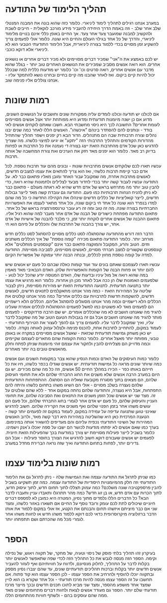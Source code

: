 תהליך הלימוד של התודעה
===== 

במערב אנחנו רגילים לתהליך לימוד ליניארי. כלומר כזה שהוא בונה את המבנה המנטלי שלב אחר שלב - וזה באמת הדרך היחידה להעביר מידע מורכב לוקאלית - חייבים לשבת ולהקשיב למבנה שמועבר צעד אחר צעד. אך החיים באופן כללי אינם בנויים מלימוד ליניארי, והדרך של כל אחד בגילוי העולם והחיים היא שונה. כלומר אולי לפעמים צריך להשקיע זמן מסויים בכדי ללמוד בצורה ליניארית, אבל הלימוד התודעתי הטבעי הוא לא ליניארי אלא דוקא כוכבי. 

יש לכם באמצע את ה"אני" שמכיר דברים מסויימים ולא מכיר דברים אחרים או נושאים אחרים. הוא רואה אנשים מסביב שמכירים את הנושאים האחרים טוב יותר - בגלל שהוא מדבר עם אנשים אחרים, רואה סרטים וכו' וכו' כלומר יש מודעות כללית למה שבכלל יכול להיות קיים ביקום. ואז לאחר שהבנו מה קיים בחיים ובחרנו נושא להתמקד עליו - אנחנו צוללים אליו פנימה שוב. 

רמות שונות
====== 

אם לכולנו יש תודעה וכולנו לומדים עליה ממקורות שונים וחושבים על הנושאים השונים, מדוע אם כן ישנה מיומנות תודעתית ומדוע היא מפותחת יותר אצל אנשים מסויימים לעומת אחרים? התשובה לכך היא ניסוי מחשבתי הבא. חשבו שאתם לוקחים אנשים לאי בודד - ונותנים להם להסתדר בינהם "איכשהו". האנשים הללו לאחר כמה שנים יבנו נהלים וצורה תרבותית שבה הם מתנהלים. הדור הבא רק יפנים וישפר תהליך שהתחיל מהדורות הקודמים והתהליך התרבותי הזה "יתקע" או יגיעו למיצוי כלשהו. מה שצריך להדגיש כאן שכל אדם מהתרבות הזאת ייצג בצורה די נעמנה את כל התרבות או לפחות בדיוק רב מאד. כלומר הוא יפנים מאד חזק את הערכים ואת צורת המחשבה של אותה תרבות. 

עכשיו תארו לכם שלוקחים אנשים מתרבויות שונות - ובונים מהם עוד תרבות נוספת. לכל אדם כבר קיימת תרבות כלשהי, ואז הוא צריך להתאים את עצמו למצבים חדשים, לאנשים מתרבות אחרת, מה שמקובל עבור האחד ומובן מאליו פתאום כבר לא. על התודעה עכשיו לעבוד קשה יותר בכדי לחדור מבעד לצלילים ולתמונות שהיא רואה, כדי להבין טוב יותר מה מתרחש בראש של אדם חדש שהיא לא ראתה מעולם - פתאום כבר לא ניתן להניח הנחות תרבותיות כמו פעם. התודעה גם עובדת קשה מאד לייצר גבולות חדשים, לייצר קואליציות של כללים חדשים שינהלו את הקהילה החדשה כי כל מה שהם למדו בנפרד הוא שונה כל אחד חי ביקום שונה, וכל אחד מתאר לעצמו את האפשרויות החברתיות בצורה שונה. מה זה טוב ומה זה רע עובר טרנספורמציה בראש של כל אחד. פתאום התודעה מפתחת כישורים של הבנה של אדם אחר מעבר למה שהוא רגיל אליו. פתאום ההבנה של אנשים אחרים לוקחת יותר זמן, כי מלבד להבנה של אישיות של אדם אחר, יש צורך בהבנה של התרבות שלו והכללים על פיהם הוא חי.  

הדבר הזה דורש מהתודעה שהסתגלה לסט כללים מסויים להסתגל לסט כללים חדש מורחב יותר. כלומר התודעה פתאום מכירה "קומה נוספת" של איך הכללים משתנים וזזים. הטוב והרע, המקובל והמוקצה פתאום כבר אינם "קונספטים מוחלטים" אלא קונספטים שקשורים למצב חברתי מסויים, לאנשים מסויימים, לסביבה מסויימת. התודעה למדה על קומה נוספת מחוץ לכללים, ובנתה הבנה יותר עמוקה של אפשריות הקיום.  

עכשיו תארו לעצמכם שאתם בונים עוד ועוד קומות כאלה שבהם כל פעם יש אנשים שיש להם יותר או פחות הבנה של הקומות והאפשרויות שלהן. האדם הנבאיבי מאד מאמין במה שהוא רואה אל מול עיניו ובדעות שלו, האדם המנוסה יודע שהכל יכול לנוע - שלפעמים האמונות שלו הן ככה אבל לאחר מכן הן אחרות. כלומר הוא מרגיש את עצמו יותר בתנועה תודעתית. לתנועה התודעתית הזאת יש מהירות מסויימת, ניתן לצבור שליטה על המהירות הזאת - כמה מהר אנחנו מתאקלמים לתנאים חדשים, לאנשים חדשים, להשקפות חדשות לתרבויות עם כללים אחרים? כמה מהר אנחנו קולטים את הכללים הלא רישמיים וכמה מהר אנחנו מסוגלים להסתגל אליהם. הכללים הלא רישמיים הם לפעמים מאד לא פשוטים כמו למשל לפעמים ההסתגלות לכללים אומרת שעלינו להגיד מה שאנחנו חושבים לא מה שהכללים אומרים. יש שם הרבה פרדוקסים - לפעמים מותר להגיד מה שאנחנו חושבים אבל גם זה בגבולות הטעם הטוב של מה שמקובל לדבר עליו, ואיך שמקובל לדבר עליו. לפעמים צריך גם להפך לעצור את הטירוף התודעתי - לעמוד במקום, להתחייב לתרבות אחת, להכנס פנימה ולצלול עמוק לאותה נקודה. כלומר יש כאן משחק גמישות תודעתית שכזאת - שאצל אנשים מסויימים במקרה או באופן טבעי, מפותח יותר מאצל אחרים. כלומר כמות הקומות שהם מתארים לעצמם שקיימים וכמה מדוייק הם מצליחים להבין ולחקור את עצמם זוהי מיומנות שניתן לפתח וחלק מהאנשים טובים בה יותר מאחרים. 

כלומר כמות העיסוקים של האדם וכמות הנסיון שהוא צבר במקומות השונים ועם אנשים כמה שיותר שונים מראה כל גמישות תודעתית. יש אנשים שגדלו בכפר כלשהו, חיו את כל חייהם באותו כפר - הכירו במהלך החיים 50 אנשים, וזה כל מה שהם מכירים. יש גם היום במערב הרבה אנשים שלא משנים את החוג החברתי שלהם ולא את תחומי העיסוק שלהם, הם מצאים בתוך מסגרת מקובעת שאליה הם הסתגלו. ההתפתחות התודעתית שלהם נעצרה בשלב מסויים - אולי הם השיגו משהו בתחום כלשהו והיתה להם התפתחות, אבל היא נעצרה, והתודעה שלהם נחתה במקום אחד - ללא שהם שולטים על זה. מצד שני יש אנשים שכל הזמן משנים את התנאים ואת הסביבה שלהם, את תחומי העניין והעיסוק שלהם, כל פעם יש אדם אחר לגמרי בחוג החברתי שלהם, וכל פעם הם עושים משהו אחר בזמן הפנוי שלהם ואף משנים את הקרירה שלהם. חשוב להדגיש שאינני טוען שתנועה עדיפה על עמידה במקום, לעמוד במקום זה לפעמים יותר קשה - הטענה המרכזית כאן היא שהשליטה במהירות היא דבר קשה מאד, ולרוב האנשים המהירות של השינוי התודעתי נכפית עליהם והם מעדיפים להשאיר אותה במינימום. בערך כמו שאם אנשים לא יפתחו מודעות לכושר הם ישבו על ספה יאכלו ג'אנק וישמינו. כלומר בשביל לייצר פעילות מסויימת יש צורך במודעות בכך שהפעילות הזאת חיונית. לפעמים יש אנשים שעבורם דוקא חשוב להדגיש את הצורך בחוסר פעילות - אבל הם נדירים יותר, לפחות בתחום התודעה ואיך שזה נראה הברירת מחדל במערב.  

רמות שונות בלימוד עצמו
====== 

כמו שניתן לתרגל את התודעה עצמה ואת הגמישות שלה - ניתן לתרגל גם את הלימוד התודעתי וזה חלק מהמיומנויות היסודיות של התודעה עצמה. כמה זמן תשקיעו בשביל להבין פרספקטיבה שונה משלכם? כמה עמוק תצללו לתוך תחום חדש, לתוך עיסוק חדש, לתוך הכרות עם אדם חדש, או בן זוג חדש? כמה מהר תתרגלו ותאבדו עניין ותעברו לדבר הבא? כל הדברים הללו נלמדים מתוך נסיון, המטרה היא כמובן לא לפספס דברים חיוניים שיכולים לתת לכם עומק ורובד נוסף על החיים אם תשארו באזור כלשהו, ומצד שני אם כבר מיציתם איזשהו תחום והבנתם את הקטע, אז אולי במקום ללמוד את אותו הדבר ברזולוציה מיקרוסרופית כדאי לכם דוקא ללמוד משהו חדש או לחוות משהו אחר לגמרי מכל מה שהכרתם ושם תתפתחו יותר. 

הספר
=====

בעיקרון זהו תהליך בלתי פוסק של ניסוי וטעיה, של מחקר, של תקווה ויאוש, של נפילה וקימה. הספר הזה מנסה לגבש את כל התהליך הזה לכדי שפה שתאפשר לאנשים יותר בקלות לדבר על התהליך, לחלוק מנסיונם, ולדווח על חוויותיהם ואף לעזור להעביר אנשים חדשים יותר בקלות וברכות תהליכים תודעתיים שונים, עד שהם יצברו נסיון מספק ובתקווה יוכלו להוסיף ולהרחיב את הספר עצמו - לכן הספר עצמו הוא קוד פתוח. אם תחשבו על זה הספר עצמו מנסה להיות מרכז תודעתי - וכל אחד שקורא בו הוא לויין שמצד אחד מושפע מהספר, ומצד שני מביא לתוכו תכנים חדשים ובכך מייצר מרכז תודעתי שלם יותר. הספר גם מעודד אנשים לצאת ולחוות דברים מתחומים שונים מאד ממה שהם עוסקים בהם - ולשתף חוויות מהתחומים הללו.
